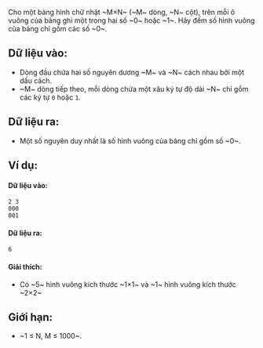 Cho một bảng hình chữ nhật ~M×N~ (~M~ dòng, ~N~ cột), trên mỗi ô vuông của bảng ghi một trong hai số ~0~ hoặc ~1~. Hãy đếm số hình vuông của bảng chỉ gồm các số ~0~.

## Dữ liệu vào:
- Dòng đầu chứa hai số nguyên dương ~M~ và ~N~ cách nhau bởi một dấu cách.
- ~M~ dòng tiếp theo, mỗi dòng chứa một xâu ký tự độ dài ~N~ chỉ gồm các ký tự `0` hoặc `1`.

## Dữ liệu ra:
- Một số nguyên duy nhất là số hình vuông của bảng chỉ gồm số ~0~.

## Ví dụ:
#### Dữ liệu vào:
```
2 3
000
001
```

#### Dữ liệu ra:
```
6
```

#### Giải thích:
- Có ~5~ hình vuông kích thước ~1×1~ và ~1~ hình vuông kích thước ~2×2~

## Giới hạn:
- ~1 ≤ N, M ≤ 1000~.